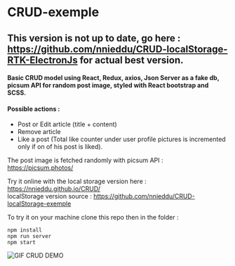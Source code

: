 # CRUD-exemple  
## This version is not up to date, go here : https://github.com/nnieddu/CRUD-localStorage-RTK-ElectronJs for actual best version.

#### Basic CRUD model using React, Redux, axios, Json Server as a fake db, picsum API for random post image, styled with React bootstrap and SCSS.  
  
#### Possible actions :  
- Post or Edit article (title + content)  
-	Remove article  
- Like a post (Total like counter under user profile pictures is incremented only if on of his post is liked).

The post image is fetched randomly with picsum API :
https://picsum.photos/
   
    
Try it online with the local storage version here : https://nnieddu.github.io/CRUD/  
localStorage version source : https://github.com/nnieddu/CRUD-localStorage-exemple  
  
   
To try it on your machine clone this repo then in the folder :
```
npm install
npm run server
npm start
```

<img alt="GIF CRUD DEMO" src="https://github.com/nnieddu/CRUD-exemple/blob/main/img.gif"/>
